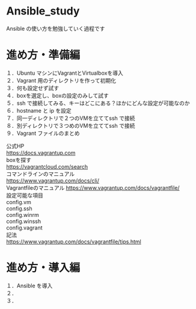 # Ansible_study
Ansible の使い方を勉強していく過程です

# 進め方・準備編
１．Ubuntu マシンにVagrantとVirtualboxを導入  
２．Vagrant 用のディレクトリを作って初期化  
３．何も設定せず試す  
４．boxを選定し、boxの設定のみして試す  
５．ssh で接続してみる、キーはどこにある？ほかにどんな設定が可能なのか
６．hostname と ip を設定  
７．同一ディレクトリで２つのVMを立ててssh で接続  
８．別ディレクトリで３つめのVMを立ててssh で接続  
９．Vagrant ファイルのまとめ  

公式HP  
https://docs.vagrantup.com  
boxを探す  
https://vagrantcloud.com/search  
コマンドラインのマニュアル  
https://www.vagrantup.com/docs/cli/  
Vagrantfileのマニュアル
https://www.vagrantup.com/docs/vagrantfile/  
設定可能な項目  
config.vm  
config.ssh  
config.winrm  
config.winssh  
config.vagrant  
記法  
https://www.vagrantup.com/docs/vagrantfile/tips.html  

# 進め方・導入編

１．Ansible を導入  
２．  
３．  
